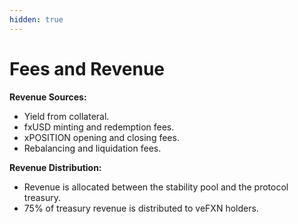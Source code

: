 ```yaml
---
hidden: true
---
```


# Fees and Revenue

**Revenue Sources:**

* Yield from collateral.
* fxUSD minting and redemption fees.
* xPOSITION opening and closing fees.
* Rebalancing and liquidation fees.

**Revenue Distribution:**

* Revenue is allocated between the stability pool and the protocol treasury.
* 75% of treasury revenue is distributed to veFXN holders.
